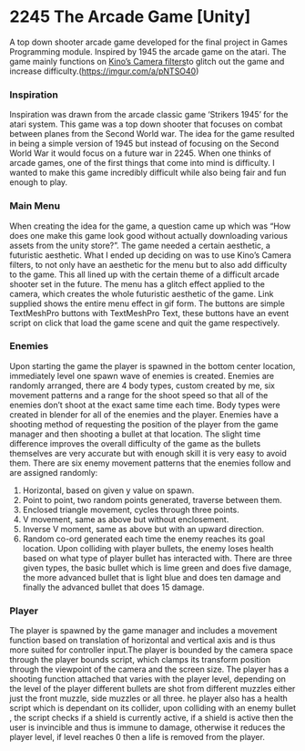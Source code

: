 # 2245 The Arcade Game [Unity]

A top down shooter arcade game developed for the final project in Games Programming module.
Inspired by 1945 the arcade game on the atari.
The game mainly functions on [Kino’s Camera filters](https://github.com/keijiro/KinoGlitch)to glitch out the game and increase difficulty.(https://imgur.com/a/pNTSO40)
### Inspiration
Inspiration was drawn from the arcade classic game ‘Strikers 1945’ for the atari system. This game was a top down shooter that focuses on combat between planes from the Second World war. The idea for the game resulted in being a simple version of 1945 but instead of focusing on the Second World War it would focus on a future war in 2245. When one thinks of arcade games, one of the first things that come into mind is difficulty. I wanted to make this game incredibly difficult while also being fair and fun enough to play.
### Main Menu
When creating the idea for the game, a question came up which was “How does one make this game look good without actually downloading various assets from the unity store?”. The game needed a certain aesthetic, a futuristic aesthetic. What I ended up deciding on was to use Kino’s Camera filters, to not only have an aesthetic for the menu but to also add difficulty to the game. This all lined up with the certain theme of a difficult arcade shooter set in the future.
The menu has a glitch effect applied to the camera, which creates the whole futuristic aesthetic of the game. Link supplied shows the entire menu effect in gif form.
The buttons are simple TextMeshPro buttons with TextMeshPro Text, these buttons have an event script on click that load the game scene and quit the game respectively.
### Enemies
Upon starting the game the player is spawned in the bottom center location, immediately level one spawn wave of enemies is created. Enemies are randomly arranged, there are 4 body types, custom created by me, six movement patterns and a range for the shoot speed so that all of the enemies don’t shoot at the exact same time each time.
Body types were created in blender for all of the enemies and the player.
Enemies have a shooting method of requesting the position of the player from the game manager and then shooting a bullet at that location. The slight time difference improves the overall difficulty of the game as the bullets themselves are very accurate but with enough skill it is very easy to avoid them.
There are six enemy movement patterns that the enemies follow and are assigned randomly:
1. Horizontal, based on given y value on spawn.
2. Point to point, two random points generated, traverse between them.
3. Enclosed triangle movement, cycles through three points.
4. V movement, same as above but without enclosement.
5. Inverse V moment, same as above but with an upward direction.
6. Random co-ord generated each time the enemy reaches its goal location.
Upon colliding with player bullets, the enemy loses health based on what type of player bullet has interacted with. There are three given types, the basic bullet which is lime green and does five damage, the more advanced bullet that is light blue and does ten damage and finally the advanced bullet that does 15 damage.
### Player
The player is spawned by the game manager and includes a movement function based on translation of horizontal and vertical axis and is thus more suited for controller input.The player is bounded by the camera space through the player bounds script, which clamps its transform position through the viewpoint of the camera and the screen size.
The player has a shooting function attached that varies with the player level, depending on the level of the player different bullets are shot from different muzzles either just the front muzzle, side muzzles or all three.
he player also has a health script which is dependant on its collider, upon colliding with an enemy bullet , the script checks if a shield is currently active, if a shield is active then the user is invincible and thus is immune to damage, otherwise it reduces the player level, if level reaches 0 then a life is removed from the player.
